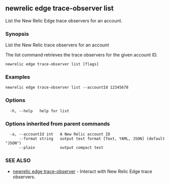## newrelic edge trace-observer list

List the New Relic Edge trace observers for an account.

### Synopsis

List the New Relic trace observers for an account

The list command retrieves the trace observers for the given account ID.


```
newrelic edge trace-observer list [flags]
```

### Examples

```
newrelic edge trace-observer list --accountId 12345678
```

### Options

```
  -h, --help   help for list
```

### Options inherited from parent commands

```
  -a, --accountId int   A New Relic account ID
      --format string   output text format [Text, YAML, JSON] (default "JSON")
      --plain           output compact text
```

### SEE ALSO

* [newrelic edge trace-observer](newrelic_edge_trace-observer.md)	 - Interact with New Relic Edge trace observers.

